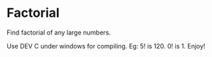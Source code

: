 # Factorial

Find factorial of any large numbers.

Use DEV C under windows for compiling.
Eg: 5! is 120.
    0! is 1.
Enjoy!
	
